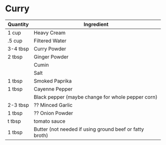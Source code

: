 # Curry
| Quantity | Ingredient |
| - | - |
| 1 cup | Heavy Cream |
| .5 cup | Filtered Water
| 3-4 tbsp | Curry Powder
| 2 tbsp | Ginger Powder
|  | Cumin
|  | Salt
| 1 tbsp | Smoked Paprika
| 1 tbsp | Cayenne Pepper
|  | Black pepper (maybe change for whole pepper corn)
| 2-3 tbsp | ?? Minced Garlic
| 1 tbsp | ?? Onion Powder
| t tbsp | tomato sauce
| 1 tbsp | Butter (not needed if using ground beef or fatty broth)
<!--stackedit_data:
eyJoaXN0b3J5IjpbLTE4NzkzMTI2NDQsLTE1MjkyNjYzNDAsMj
I5NzkyOTM1LDE1MDMyNzAxNTcsLTExMTA4NDIwMF19
-->